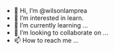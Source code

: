 - 👋 Hi, I’m @wilsonlamprea
- 👀 I’m interested in learn.
- 🌱 I’m currently learning ...
- 💞️ I’m looking to collaborate on ...
- 📫 How to reach me ...

<!---
wilsonlamprea/wilsonlamprea is a ✨ special ✨ repository because its `README.md` (this file) appears on your GitHub profile.
You can click the Preview link to take a look at your changes.
--->
